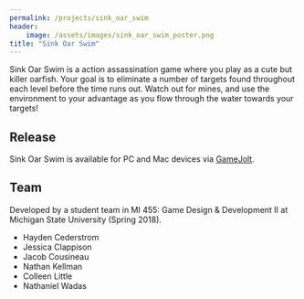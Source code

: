 ```yaml
---
permalink: /projects/sink_oar_swim
header:
    image: /assets/images/sink_oar_swim_poster.png
title: "Sink Oar Swim"
---
```

Sink Oar Swim is a action assassination game where you play as a cute but killer oarfish. Your goal is to eliminate a number of targets found throughout each level before the time runs out. Watch out for mines, and use the environment to your advantage as you flow through the water towards your targets!

## Release
Sink Oar Swim is available for PC and Mac devices via [GameJolt](https://gamejolt.com/games/sinkoarswim/337517).

## Team
Developed by a student team in MI 455: Game Design & Development II at Michigan State University (Spring 2018).
- Hayden Cederstrom
- Jessica Clappison
- Jacob Cousineau
- Nathan Kellman
- Colleen Little
- Nathaniel Wadas